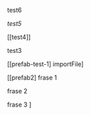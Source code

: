 test6

*test5*
 
[[test4]]

test3

[[prefab-test-1] importFile]

[[prefab2]
  frase 1

  frase 2

  frase 3
]
